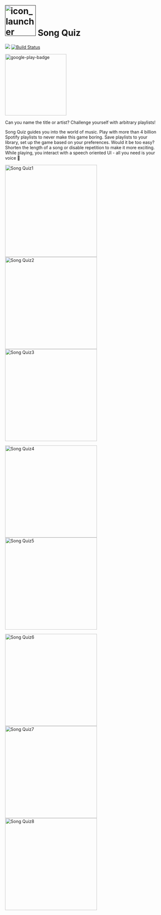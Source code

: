 # [<img src="https://user-images.githubusercontent.com/37120889/122938687-43f8a300-d373-11eb-829d-4522f2e529a8.png" alt="icon_launcher" width="100"/>]() Song Quiz

![](https://img.shields.io/github/license/arpadfodor/SongQuiz) [![Build Status](https://travis-ci.com/arpadfodor/SongQuiz.svg?branch=master)](https://travis-ci.com/arpadfodor/SongQuiz)

[<img src="https://user-images.githubusercontent.com/37120889/122966033-22a2b180-d389-11eb-8b13-f65fabed4bf7.png" alt="google-play-badge" width="200"/>](https://play.google.com/store/apps/details?id=com.aaronfodor.android.songquiz)

Can you name the title or artist? Challenge yourself with arbitrary playlists!

Song Quiz guides you into the world of music. Play with more than 4 billion Spotify playlists to never make this game boring. Save playlists to your library, set up the game based on your preferences. Would it be too easy? Shorten the length of a song or disable repetition to make it more exciting. While playing, you interact with a speech oriented UI - all you need is your voice 🎵

<p float="middle">
 	<img src="https://user-images.githubusercontent.com/37120889/122938323-f419dc00-d372-11eb-84b4-f93924bc1726.png" alt="Song Quiz1" width="300"/>
	<img src="https://user-images.githubusercontent.com/37120889/122938353-f8de9000-d372-11eb-8971-3be5805ba1ee.png" alt="Song Quiz2" width="300"/>
	<img src="https://user-images.githubusercontent.com/37120889/122938356-fa0fbd00-d372-11eb-8707-c4729ae3a8e9.png" alt="Song Quiz3" width="300"/>
</p>

<p float="middle">
	<img src="https://user-images.githubusercontent.com/37120889/122938368-fda34400-d372-11eb-859a-ab098ea5fab4.png" alt="Song Quiz4" width="300"/>
	<img src="https://user-images.githubusercontent.com/37120889/122938377-fed47100-d372-11eb-8064-3b021f3cc03a.png" alt="Song Quiz5" width="300"/>
</p>

<p float="middle">
	<img src="https://user-images.githubusercontent.com/37120889/122938387-009e3480-d373-11eb-9d94-dcc69dba9c12.png" alt="Song Quiz6" height="300"/>
 	<img src="https://user-images.githubusercontent.com/37120889/122938393-01cf6180-d373-11eb-9588-caf17719d6e4.png" alt="Song Quiz7" height="300"/>
	<img src="https://user-images.githubusercontent.com/37120889/122938399-03992500-d373-11eb-989b-289d3bb4e4a5.png" alt="Song Quiz8" height="300"/>
</p>